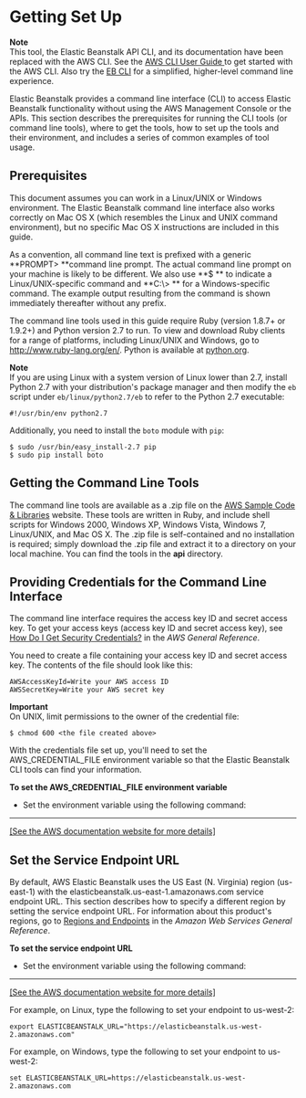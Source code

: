 # Getting Set Up<a name="usingCLI"></a>

**Note**  
 This tool, the Elastic Beanstalk API CLI, and its documentation have been replaced with the AWS CLI\. See the [AWS CLI User Guide ](http://docs.aws.amazon.com/cli/latest/userguide/) to get started with the AWS CLI\. Also try the [EB CLI](eb-cli3.md) for a simplified, higher\-level command line experience\. 

 Elastic Beanstalk provides a command line interface \(CLI\) to access Elastic Beanstalk functionality without using the AWS Management Console or the APIs\. This section describes the prerequisites for running the CLI tools \(or command line tools\), where to get the tools, how to set up the tools and their environment, and includes a series of common examples of tool usage\.

## Prerequisites<a name="prerequisites"></a>

This document assumes you can work in a Linux/UNIX or Windows environment\. The Elastic Beanstalk command line interface also works correctly on Mac OS X \(which resembles the Linux and UNIX command environment\), but no specific Mac OS X instructions are included in this guide\. 

As a convention, all command line text is prefixed with a generic **PROMPT> **command line prompt\. The actual command line prompt on your machine is likely to be different\. We also use **$ ** to indicate a Linux/UNIX\-specific command and **C:\\> ** for a Windows\-specific command\. The example output resulting from the command is shown immediately thereafter without any prefix\. 

The command line tools used in this guide require Ruby \(version 1\.8\.7\+ or 1\.9\.2\+\) and Python version 2\.7 to run\. To view and download Ruby clients for a range of platforms, including Linux/UNIX and Windows, go to [ http://www\.ruby\-lang\.org/en/](http://www.ruby-lang.org/en/)\. Python is available at [python\.org](https://www.python.org/)\.

**Note**  
If you are using Linux with a system version of Linux lower than 2\.7, install Python 2\.7 with your distribution's package manager and then modify the `eb` script under `eb/linux/python2.7/eb` to refer to the Python 2\.7 executable:   

```
#!/usr/bin/env python2.7
```

Additionally, you need to install the `boto` module with `pip`:

```
$ sudo /usr/bin/easy_install-2.7 pip
$ sudo pip install boto
```

## Getting the Command Line Tools<a name="usingCLI.StartCLI.Getting"></a>

The command line tools are available as a \.zip file on the [AWS Sample Code & Libraries](https://aws.amazon.com/code/6752709412171743) website\. These tools are written in Ruby, and include shell scripts for Windows 2000, Windows XP, Windows Vista, Windows 7, Linux/UNIX, and Mac OS X\. The \.zip file is self\-contained and no installation is required; simply download the \.zip file and extract it to a directory on your local machine\. You can find the tools in the **api** directory\.

## Providing Credentials for the Command Line Interface<a name="usingCLI.StartCLI.WhoYouAre"></a>

The command line interface requires the access key ID and secret access key\. To get your access keys \(access key ID and secret access key\), see [How Do I Get Security Credentials?](http://docs.aws.amazon.com/general/latest/gr/getting-aws-sec-creds.html) in the *AWS General Reference*\.

You need to create a file containing your access key ID and secret access key\. The contents of the file should look like this:

```
AWSAccessKeyId=Write your AWS access ID
AWSSecretKey=Write your AWS secret key
```

**Important**  
On UNIX, limit permissions to the owner of the credential file:  

```
$ chmod 600 <the file created above>
```

With the credentials file set up, you'll need to set the AWS\_CREDENTIAL\_FILE environment variable so that the Elastic Beanstalk CLI tools can find your information\.

 **To set the AWS\_CREDENTIAL\_FILE environment variable** 
+ Set the environment variable using the following command:  
****    
[\[See the AWS documentation website for more details\]](http://docs.aws.amazon.com/elasticbeanstalk/latest/dg/usingCLI.html)

## Set the Service Endpoint URL<a name="usingCLI.StartCLI.endpoints"></a>

By default, AWS Elastic Beanstalk uses the US East \(N\. Virginia\) region \(us\-east\-1\) with the elasticbeanstalk\.us\-east\-1\.amazonaws\.com service endpoint URL\. This section describes how to specify a different region by setting the service endpoint URL\. For information about this product's regions, go to [Regions and Endpoints](http://docs.aws.amazon.com/general/latest/gr/rande.html?r=1166) in the *Amazon Web Services General Reference*\. 

**To set the service endpoint URL**
+ Set the environment variable using the following command:  
****    
[\[See the AWS documentation website for more details\]](http://docs.aws.amazon.com/elasticbeanstalk/latest/dg/usingCLI.html)

  For example, on Linux, type the following to set your endpoint to us\-west\-2:

  ```
  export ELASTICBEANSTALK_URL="https://elasticbeanstalk.us-west-2.amazonaws.com" 
  ```

  For example, on Windows, type the following to set your endpoint to us\-west\-2:

  ```
  set ELASTICBEANSTALK_URL=https://elasticbeanstalk.us-west-2.amazonaws.com 
  ```